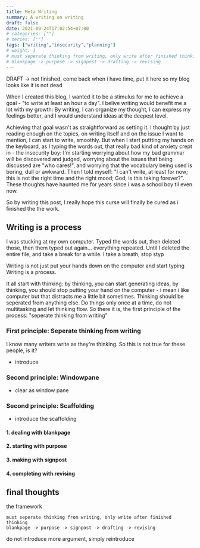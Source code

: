 ```yaml
---
title: Meta Writing
summary: A writing on writing
draft: false
date: 2021-09-24T17:02:54+07:00
# categories: [""]
# series: [""]
tags: ["writing","insecurity","planning"]
# weight: 1
# must seperate thinking from writing, only write after finished thinking
# blankpage -> purpose -> signpost -> drafting -> revising
---
```


DRAFT -> not finished, come back when i have time, put it here so my blog looks like it is not dead

When I created this blog, I wanted it to be a stimulus for me to achieve a goal - "to write at least an hour a day". I belive writing would benefit me a lot with my growth: By writing, I can organize my thought, I can express my feelings better, and I would understand ideas at the deepest level.

Achieving that goal wasn't as straightforward as setting it. I thought by just reading enough on the topics, on writing itself and on the issue I want to mention, I can start to write, smoothly. But when I start puttting my hands on the keyboard, as I typing the words out, that really bad kind of anxiety crept in - the insecurity boy: I'm starting worrying about how my bad grammar will be discovered and judged, worrying about the issues that being discussed are "who cares!", and worrying that the vocabulary being used is boring, dull or awkward. Then I told myself: "I can't write, at least for now; this is not the right time and the right mood; God, is this taking forever?". These thoughts have haunted me for years since i was a school boy til even now.

So by writing this post, I really hope this curse will finally be cured as i finished the the work.

## Writing is a process

I was stucking at my own computer. Typed the words out, then deleted those, then them typed out again... everything repeated. Until I deleted the entire file, and take a break for a while. I take a breath, stop styp

Writing is not just put your hands down on the computer and start typing
Writing is a process.

It all start with thinking: by thinking, you can start generating ideas, by thinking, you should stop putting your hand on the computer - i mean i like computer but that distracts me a little bit sometimes. Thinking should be seperated from anything else. Do things only once at a time, do not multitasking and let thinking flow. So there it is, the first principle of the process: "seperate thinking from writing" 

### First principle: Seperate thinking from writing

I know many writers write as they're thinking. So this is not true for these people, is it?
- introduce

### Second principle: Windowpane

- clear as window pane

### Second principle: Scaffolding

- introduce the scaffolding

#### 1. dealing with blankpage 

#### 2. starting with purpose 

#### 3. making with signpost 

#### 4. completing with revising 

## final thoughts

the framework

```
must seperate thinking from writing, only write after finished thinking
blankpage -> purpose -> signpost -> drafting -> revising
```
do not introduce more argument, simply reintroduce 
 

